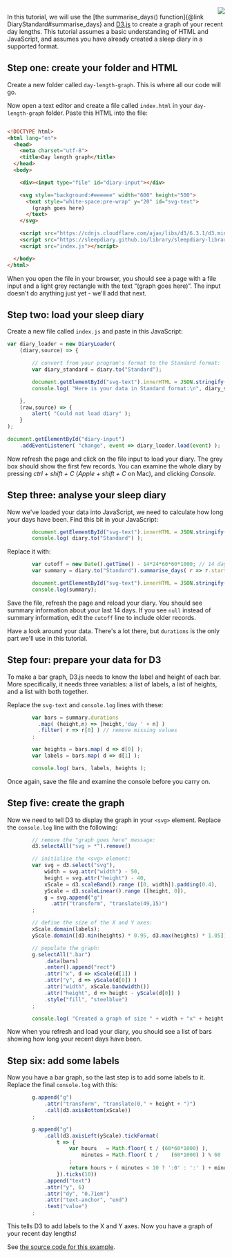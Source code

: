 <img style="float:right" src="Graph your day lengths.jpg">

In this tutorial, we will use the [the summarise_days() function]{@link DiaryStandard#summarise_days} and [D3.js](https://d3js.org/) to create a graph of your recent day lengths.  This tutorial assumes a basic understanding of HTML and JavaScript, and assumes you have already created a sleep diary in a supported format.

## Step one: create your folder and HTML

Create a new folder called `day-length-graph`.  This is where all our code will go.

Now open a text editor and create a file called `index.html` in your `day-length-graph` folder.  Paste this HTML into the file:

<div style="clear:both"></div>

```html
<!DOCTYPE html>
<html lang="en">
  <head>
    <meta charset="utf-8">
    <title>Day length graph</title>
  </head>
  <body>

    <div><input type="file" id="diary-input"></div>

    <svg style="background:#eeeeee" width="600" height="500">
      <text style="white-space:pre-wrap" y="20" id="svg-text">
        (graph goes here)
      </text>
    </svg>

    <script src="https://cdnjs.cloudflare.com/ajax/libs/d3/6.3.1/d3.min.js"></script>
    <script src="https://sleepdiary.github.io/library/sleepdiary-library.js"></script>
    <script src="index.js"></script>

  </body>
</html>
```

When you open the file in your browser, you should see a page with a file input and a light grey rectangle with the text &ldquo;(graph goes here)&rdquo;.  The input doesn't do anything just yet - we'll add that next.

## Step two: load your sleep diary

Create a new file called `index.js` and paste in this JavaScript:

```javascript
var diary_loader = new DiaryLoader(
    (diary,source) => {

        // convert from your program's format to the Standard format:
        var diary_standard = diary.to("Standard");

        document.getElementById("svg-text").innerHTML = JSON.stringify(diary_standard.records,null,' ');
        console.log( "Here is your data in Standard format:\n", diary_standard );

    },
    (raw,source) => {
        alert( "Could not load diary" );
    }
);

document.getElementById("diary-input")
    .addEventListener( "change", event => diary_loader.load(event) );
```

Now refresh the page and click on the file input to load your diary.  The grey box should show the first few records.  You can examine the whole diary by pressing _ctrl + shift + C_ (_Apple + shift + C_ on Mac), and clicking _Console_.

## Step three: analyse your sleep diary

Now we've loaded your data into JavaScript, we need to calculate how long your days have been.  Find this bit in your JavaScript:

```javascript
        document.getElementById("svg-text").innerHTML = JSON.stringify(diary_standard.records,null,' ');
        console.log( diary.to("Standard") );
```

Replace it with:

```javascript
        var cutoff = new Date().getTime() - 14*24*60*60*1000; // 14 days
        var summary = diary.to("Standard").summarise_days( r => r.start > cutoff );

        document.getElementById("svg-text").innerHTML = JSON.stringify(summary,null,' ');
        console.log(summary);
```

Save the file, refresh the page and reload your diary.  You should see summary information about your last 14 days.  If you see `null` instead of summary information, edit the `cutoff` line to include older records.

Have a look around your data.  There's a lot there, but `durations` is the only part we'll use in this tutorial.

## Step four: prepare your data for D3

To make a bar graph, D3.js needs to know the label and height of each bar.  More specifically, it needs three variables: a list of labels, a list of heights, and a list with both together.

Replace the `svg-text` and `console.log` lines with these:

```javascript
        var bars = summary.durations
          .map( (height,n) => [height,'day ' + n] )
          .filter( r => r[0] ) // remove missing values
        ;

        var heights = bars.map( d => d[0] );
        var labels = bars.map( d => d[1] );

        console.log( bars, labels, heights );
```

Once again, save the file and examine the console before you carry on.

## Step five: create the graph

Now we need to tell D3 to display the graph in your `<svg>` element.  Replace the `console.log` line with the following:

```javascript
        // remove the "graph goes here" message:
        d3.selectAll("svg > *").remove()

        // initialise the <svg> element:
        var svg = d3.select("svg"),
            width = svg.attr("width") - 50,
            height = svg.attr("height") - 40,
            xScale = d3.scaleBand().range ([0, width]).padding(0.4),
            yScale = d3.scaleLinear().range ([height, 0]),
            g = svg.append("g")
              .attr("transform", "translate(49,15)")
        ;

        // define the size of the X and Y axes:
        xScale.domain(labels);
        yScale.domain([d3.min(heights) * 0.95, d3.max(heights) * 1.05]);

        // populate the graph:
        g.selectAll(".bar")
            .data(bars)
            .enter().append("rect")
            .attr("x", d => xScale(d[1]) )
            .attr("y", d => yScale(d[0]) )
            .attr("width", xScale.bandwidth())
            .attr("height", d => height - yScale(d[0]) )
            .style("fill", "steelblue")
        ;

        console.log( "Created a graph of size " + width + "x" + height );
```

Now when you refresh and load your diary, you should see a list of bars showing how long your recent days have been.

## Step six: add some labels

Now you have a bar graph, so the last step is to add some labels to it.  Replace the final `console.log` with this:

```javascript
        g.append("g")
            .attr("transform", "translate(0," + height + ")")
            .call(d3.axisBottom(xScale))
        ;

        g.append("g")
            .call(d3.axisLeft(yScale).tickFormat(
                t => {
                    var hours   = Math.floor( t / (60*60*1000) ),
                        minutes = Math.floor( t /    (60*1000) ) % 60
                    ;
                    return hours + ( minutes < 10 ? ':0' : ':' ) + minutes;
                }).ticks(10))
            .append("text")
            .attr("y", 6)
            .attr("dy", "0.71em")
            .attr("text-anchor", "end")
            .text("value")
        ;
```

This tells D3 to add labels to the X and Y axes.  Now you have a graph of your recent day lengths!

See [the source code for this example](day-length-graph/).
